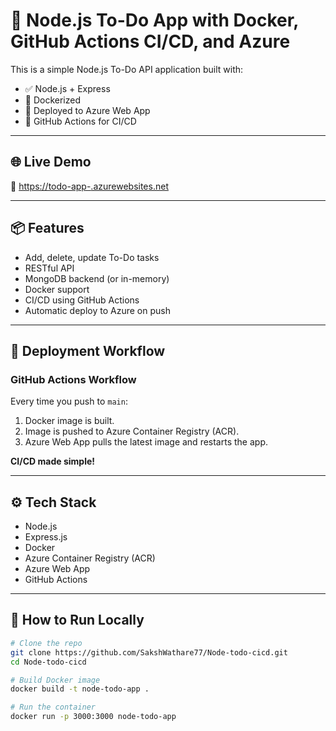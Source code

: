 # 📝 Node.js To-Do App with Docker, GitHub Actions CI/CD, and Azure

This is a simple Node.js To-Do API application built with:

- ✅ Node.js + Express
- 🐳 Dockerized
- 🚀 Deployed to Azure Web App
- 🤖 GitHub Actions for CI/CD

---

## 🌐 Live Demo

🔗 [https://todo-app-<your-app-name>.azurewebsites.net](https://todo-app-<your-app-name>.azurewebsites.net)

---

## 📦 Features

- Add, delete, update To-Do tasks
- RESTful API
- MongoDB backend (or in-memory)
- Docker support
- CI/CD using GitHub Actions
- Automatic deploy to Azure on push

---

## 🚀 Deployment Workflow

### GitHub Actions Workflow

Every time you push to `main`:
1. Docker image is built.
2. Image is pushed to Azure Container Registry (ACR).
3. Azure Web App pulls the latest image and restarts the app.

**CI/CD made simple!**

---

## ⚙️ Tech Stack

- Node.js
- Express.js
- Docker
- Azure Container Registry (ACR)
- Azure Web App
- GitHub Actions

---

## 🐳 How to Run Locally

```bash
# Clone the repo
git clone https://github.com/SakshWathare77/Node-todo-cicd.git
cd Node-todo-cicd

# Build Docker image
docker build -t node-todo-app .

# Run the container
docker run -p 3000:3000 node-todo-app
